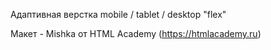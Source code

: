Адаптивная верстка mobile / tablet / desktop "flex"

Макет - Mishka от HTML Academy (https://htmlacademy.ru)
